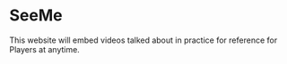 # SeeMe
This website will embed videos talked about in practice for reference for Players at anytime.
